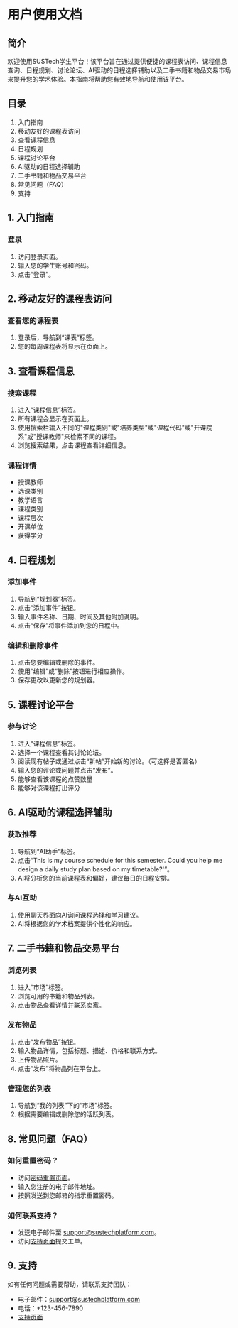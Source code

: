 # 用户使用文档

## 简介

欢迎使用SUSTech学生平台！该平台旨在通过提供便捷的课程表访问、课程信息查询、日程规划、讨论论坛、AI驱动的日程选择辅助以及二手书籍和物品交易市场来提升您的学术体验。本指南将帮助您有效地导航和使用该平台。

## 目录

1. 入门指南
2. 移动友好的课程表访问
3. 查看课程信息
4. 日程规划
5. 课程讨论平台
6. AI驱动的日程选择辅助
7. 二手书籍和物品交易平台
8. 常见问题（FAQ）
9. 支持

## 1. 入门指南

### 登录

1. 访问登录页面。
2. 输入您的学生账号和密码。
3. 点击“登录”。

## 2. 移动友好的课程表访问

### 查看您的课程表

1. 登录后，导航到“课表”标签。
2. 您的每周课程表将显示在页面上。

## 3. 查看课程信息

### 搜索课程

1. 进入“课程信息”标签。
2. 所有课程会显示在页面上。
3. 使用搜索栏输入不同的"课程类别"或"培养类型"或"课程代码"或"开课院系"或"授课教师"来检索不同的课程。
4. 浏览搜索结果，点击课程查看详细信息。

### 课程详情

- 授课教师
- 选课类别
- 教学语言
- 课程类别
- 课程层次
- 开课单位
- 获得学分

## 4. 日程规划

### 添加事件

1. 导航到“规划器”标签。
2. 点击“添加事件”按钮。
3. 输入事件名称、日期、时间及其他附加说明。
4. 点击“保存”将事件添加到您的日程中。

### 编辑和删除事件

1. 点击您要编辑或删除的事件。
2. 使用“编辑”或“删除”按钮进行相应操作。
3. 保存更改以更新您的规划器。

## 5. 课程讨论平台

### 参与讨论

1. 进入“课程信息”标签。
2. 选择一个课程查看其讨论论坛。
3. 阅读现有帖子或通过点击“新帖”开始新的讨论。（可选择是否匿名）
4. 输入您的评论或问题并点击“发布”。
5. 能够查看该课程的点赞数量
6. 能够对该课程打出评分

## 6. AI驱动的课程选择辅助

### 获取推荐

1. 导航到“AI助手”标签。
2. 点击“This is my course schedule for this semester. Could you help me design a daily study plan based on my timetable?'”。
3. AI将分析您的当前课程表和偏好，建议每日的日程安排。

### 与AI互动

1. 使用聊天界面向AI询问课程选择和学习建议。
2. AI将根据您的学术档案提供个性化的响应。

## 7. 二手书籍和物品交易平台

### 浏览列表

1. 进入“市场”标签。
2. 浏览可用的书籍和物品列表。
3. 点击物品查看详情并联系卖家。

### 发布物品

1. 点击“发布物品”按钮。
2. 输入物品详情，包括标题、描述、价格和联系方式。
3. 上传物品照片。
4. 点击“发布”将物品列在平台上。

### 管理您的列表

1. 导航到“我的列表”下的“市场”标签。
2. 根据需要编辑或删除您的活跃列表。

## 8. 常见问题（FAQ）

### 如何重置密码？

- 访问[密码重置页面](#)。
- 输入您注册的电子邮件地址。
- 按照发送到您邮箱的指示重置密码。

### 如何联系支持？

- 发送电子邮件至 support@sustechplatform.com。
- 访问[支持页面](#)提交工单。

## 9. 支持

如有任何问题或需要帮助，请联系支持团队：

- 电子邮件：support@sustechplatform.com
- 电话：+123-456-7890
- [支持页面](#)

